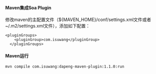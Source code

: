 #### Maven集成Soa Plugin
修改maven的主配置文件（${MAVEN_HOME}/conf/settings.xml文件或者 ~/.m2/settings.xml文件），添加如下配置：

```
<pluginGroups>
    <pluginGroup>com.isuwang</pluginGroup>
  </pluginGroups>
```

#### Maven运行

```
mvn compile com.isuwang:dapeng-maven-plugin:1.1.0:run
```